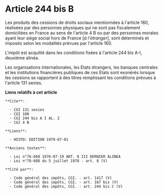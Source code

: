 # Article 244 bis B

Les produits des cessions de droits sociaux mentionnées à l'article 160, réalisées par des personnes physiques qui ne sont
pas fiscalement domiciliées en France au sens de l'article 4 B ou par des personnes morales ayant leur siège social hors de
France [*à l'étranger*], sont déterminés et imposés selon les modalités prévues par l'article 160.

L'impôt est acquitté dans les conditions fixées à l'article 244 bis A-I, deuxième alinéa.

Les organisations internationales, les Etats étrangers, les banques centrales et les institutions financières publiques de
ces Etats sont exonérés lorsque les cessions se rapportent à des titres remplissant les conditions prévues à l'article 131
sexies.

**Liens relatifs à cet article**

	**Cite**:

	  - CGI 131 sexies
	  - CGI 160
	  - CGI 244 bis A I AL. 2
	  - CGI 4 B

	**Liens**:

	  - HISTO: EDITION 1979-07-01

	**Anciens textes**:

	  - Loi n°76-660 1976-07-19 ART. 8 III DERNIER ALINEA
	  - Loi n°78-688 du 5 juillet 1978 - art. 8 (V)

	**Cité par**:

	  - Code général des impôts, CGI. - art. 1417 (V)
	  - Code général des impôts, CGI. - art. 167 bis (V)
	  - Code général des impôts, CGI. - art. 244 bis C (V)
